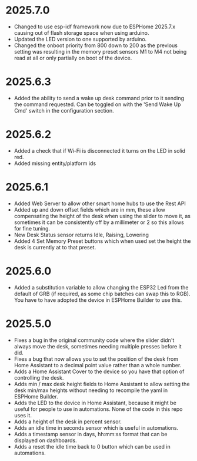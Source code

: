# 2025.7.0
- Changed to use esp-idf framework now due to ESPHome 2025.7.x causing out of flash storage space when using arduino.
- Updated the LED version to one supported by arduino.
- Changed the onboot priority from 800 down to 200 as the previous setting was resulting in the memory preset sensors M1 to M4 not being read at all or only partially on boot of the device.


# 2025.6.3
- Added the ability to send a wake up desk command prior to it sending the command requested. Can be toggled on with the 'Send Wake Up Cmd' switch in the configuration section.


# 2025.6.2
- Added a check that if Wi-Fi is disconnected it turns on the LED in solid red.
- Added missing entity/platform ids


# 2025.6.1
- Added Web Server to allow other smart home hubs to use the Rest API
- Added up and down offset fields which are in mm, these allow compensating the height of the desk when using the slider to move it, as sometimes it can be consistently off by a millimeter or 2 so this allows for fine tuning.
- New Desk Status sensor returns Idle, Raising, Lowering
- Added 4 Set Memory Preset buttons which when used set the height the desk is currently at to that preset.


# 2025.6.0
- Added a substitution variable to allow changing the ESP32 Led from the default of GRB (if required, as some chip batches can swap this to RGB). You have to have adopted the device in ESPHome Builder to use this.


# 2025.5.0
- Fixes a bug in the original community code where the slider didn't always move the desk, sometimes needing multiple presses before it did.
- Fixes a bug that now allows you to set the position of the desk from Home Assistant to a decimal point value rather than a whole number.
- Adds a Home Assistant Cover to the device so you have that option of controlling the desk.
- Adds min / max desk height fields to Home Assistant to allow setting the desk min/max heights without needing to recompile the yaml in ESPHome Builder.
- Adds the LED to the device in Home Assistant, because it might be useful for people to use in automations.  None of the code in this repo uses it.
- Adds a height of the desk in percent sensor.
- Adds an idle time in seconds sensor which is useful in automations.
- Adds a timestamp sensor in days, hh:mm:ss format that can be displayed on dashboards.
- Adds a reset the idle time back to 0 button which can be used in automations. 
